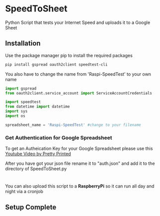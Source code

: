 # SpeedToSheet
Python Script that tests your Internet Speed and uploads it to a Google Sheet

## Installation

Use the package manager pip to install the required packages
```bash
pip install gspread oauth2client speedtest-cli
```

You also have to change the name from 'Raspi-SpeedTest' to your own name
```python
import gspread
from oauth2client.service_account import ServiceAccountCredentials

import speedtest
from datetime import datetime
import sys
import os

spreadsheet_name = 'Raspi-SpeedTest' #change to your filename
```


### Get Authentication for Google Spreadsheet 
To get an Autheication Key for your Google Spreadsheet please use this [Youtube Video by Pretty Printed](https://www.youtube.com/watch?v=7I2s81TsCnc)

After you have got your json file rename it to "auth.json" and add it to the directory of SpeedToSheet.py

#
You can also upload this script to a **RaspberryPi** so it can run all day and night via a cronjob

## Setup Complete
